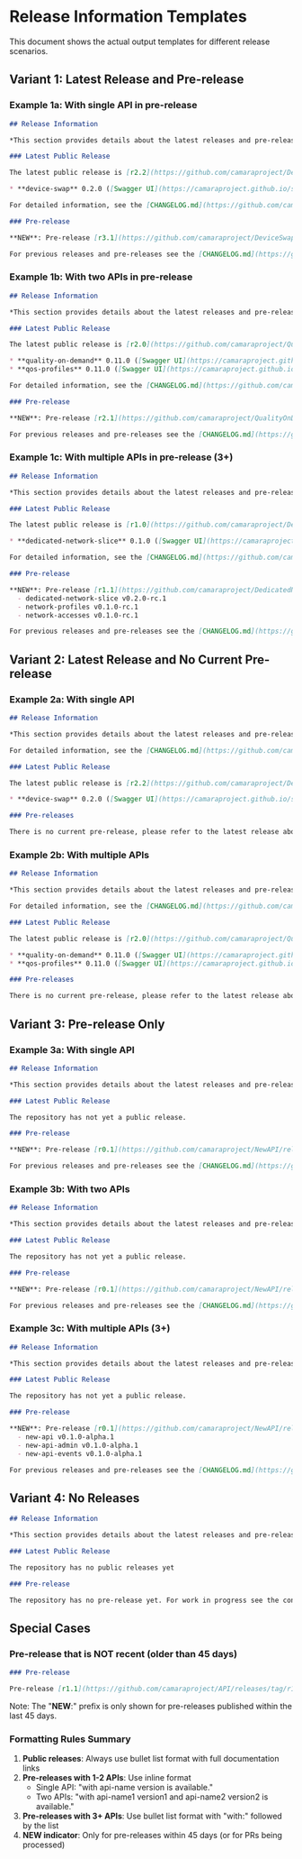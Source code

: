 # Release Information Templates

This document shows the actual output templates for different release scenarios.

<!-- ============================================= -->
<!-- Variant 1: Latest release and pre-release -->
<!-- ============================================= -->

## Variant 1: Latest Release and Pre-release

### Example 1a: With single API in pre-release

```markdown
## Release Information

*This section provides details about the latest releases and pre-releases of this API repository.*

### Latest Public Release

The latest public release is [r2.2](https://github.com/camaraproject/DeviceSwap/releases/tag/r2.2) and contains the following API definitions:

* **device-swap** 0.2.0 ([Swagger UI](https://camaraproject.github.io/swagger-ui/?url=https://raw.githubusercontent.com/camaraproject/DeviceSwap/r2.2/code/API_definitions/device-swap.yaml) | [Redoc](https://redocly.github.io/redoc/?url=https://raw.githubusercontent.com/camaraproject/DeviceSwap/r2.2/code/API_definitions/device-swap.yaml) | [YAML](https://raw.githubusercontent.com/camaraproject/DeviceSwap/r2.2/code/API_definitions/device-swap.yaml))

For detailed information, see the [CHANGELOG.md](https://github.com/camaraproject/DeviceSwap/blob/main/CHANGELOG.md) and [Releases](https://github.com/camaraproject/DeviceSwap/releases).

### Pre-release

**NEW**: Pre-release [r3.1](https://github.com/camaraproject/DeviceSwap/releases/tag/r3.1) with device-swap v0.3.0-rc.1 is available.

For previous releases and pre-releases see the [CHANGELOG.md](https://github.com/camaraproject/DeviceSwap/blob/main/CHANGELOG.md) and [Releases](https://github.com/camaraproject/DeviceSwap/releases)
```

### Example 1b: With two APIs in pre-release

```markdown
## Release Information

*This section provides details about the latest releases and pre-releases of this API repository.*

### Latest Public Release

The latest public release is [r2.0](https://github.com/camaraproject/QualityOnDemand/releases/tag/r2.0) and contains the following API definitions:

* **quality-on-demand** 0.11.0 ([Swagger UI](https://camaraproject.github.io/swagger-ui/?url=https://raw.githubusercontent.com/camaraproject/QualityOnDemand/r2.0/code/API_definitions/quality-on-demand.yaml) | [Redoc](https://redocly.github.io/redoc/?url=https://raw.githubusercontent.com/camaraproject/QualityOnDemand/r2.0/code/API_definitions/quality-on-demand.yaml) | [YAML](https://raw.githubusercontent.com/camaraproject/QualityOnDemand/r2.0/code/API_definitions/quality-on-demand.yaml))
* **qos-profiles** 0.11.0 ([Swagger UI](https://camaraproject.github.io/swagger-ui/?url=https://raw.githubusercontent.com/camaraproject/QualityOnDemand/r2.0/code/API_definitions/qos-profiles.yaml) | [Redoc](https://redocly.github.io/redoc/?url=https://raw.githubusercontent.com/camaraproject/QualityOnDemand/r2.0/code/API_definitions/qos-profiles.yaml) | [YAML](https://raw.githubusercontent.com/camaraproject/QualityOnDemand/r2.0/code/API_definitions/qos-profiles.yaml))

For detailed information, see the [CHANGELOG.md](https://github.com/camaraproject/QualityOnDemand/blob/main/CHANGELOG.md) and [Releases](https://github.com/camaraproject/QualityOnDemand/releases).

### Pre-release

**NEW**: Pre-release [r2.1](https://github.com/camaraproject/QualityOnDemand/releases/tag/r2.1) with quality-on-demand v0.12.0-alpha.1 and qos-profiles v0.12.0-alpha.1 is available.

For previous releases and pre-releases see the [CHANGELOG.md](https://github.com/camaraproject/QualityOnDemand/blob/main/CHANGELOG.md) and [Releases](https://github.com/camaraproject/QualityOnDemand/releases)
```

### Example 1c: With multiple APIs in pre-release (3+)

```markdown
## Release Information

*This section provides details about the latest releases and pre-releases of this API repository.*

### Latest Public Release

The latest public release is [r1.0](https://github.com/camaraproject/DedicatedNetworks/releases/tag/r1.0) and contains the following API definitions:

* **dedicated-network-slice** 0.1.0 ([Swagger UI](https://camaraproject.github.io/swagger-ui/?url=https://raw.githubusercontent.com/camaraproject/DedicatedNetworks/r1.0/code/API_definitions/dedicated-network-slice.yaml) | [Redoc](https://redocly.github.io/redoc/?url=https://raw.githubusercontent.com/camaraproject/DedicatedNetworks/r1.0/code/API_definitions/dedicated-network-slice.yaml) | [YAML](https://raw.githubusercontent.com/camaraproject/DedicatedNetworks/r1.0/code/API_definitions/dedicated-network-slice.yaml))

For detailed information, see the [CHANGELOG.md](https://github.com/camaraproject/DedicatedNetworks/blob/main/CHANGELOG.md) and [Releases](https://github.com/camaraproject/DedicatedNetworks/releases).

### Pre-release

**NEW**: Pre-release [r1.1](https://github.com/camaraproject/DedicatedNetworks/releases/tag/r1.1) with:
  - dedicated-network-slice v0.2.0-rc.1
  - network-profiles v0.1.0-rc.1
  - network-accesses v0.1.0-rc.1

For previous releases and pre-releases see the [CHANGELOG.md](https://github.com/camaraproject/DedicatedNetworks/blob/main/CHANGELOG.md) and [Releases](https://github.com/camaraproject/DedicatedNetworks/releases)
```

<!-- ============================================= -->
<!-- Variant 2: Latest release and no current pre-release -->
<!-- ============================================= -->

## Variant 2: Latest Release and No Current Pre-release

### Example 2a: With single API

```markdown
## Release Information

*This section provides details about the latest releases and pre-releases of this API repository.*

For detailed information, see the [CHANGELOG.md](https://github.com/camaraproject/DeviceSwap/blob/main/CHANGELOG.md) and [Releases](https://github.com/camaraproject/DeviceSwap/releases).

### Latest Public Release

The latest public release is [r2.2](https://github.com/camaraproject/DeviceSwap/releases/tag/r2.2) and contains the following API definitions:

* **device-swap** 0.2.0 ([Swagger UI](https://camaraproject.github.io/swagger-ui/?url=https://raw.githubusercontent.com/camaraproject/DeviceSwap/r2.2/code/API_definitions/device-swap.yaml) | [Redoc](https://redocly.github.io/redoc/?url=https://raw.githubusercontent.com/camaraproject/DeviceSwap/r2.2/code/API_definitions/device-swap.yaml) | [YAML](https://raw.githubusercontent.com/camaraproject/DeviceSwap/r2.2/code/API_definitions/device-swap.yaml))

### Pre-releases

There is no current pre-release, please refer to the latest release above. For previous releases and pre-releases see the [CHANGELOG.md](https://github.com/camaraproject/DeviceSwap/blob/main/CHANGELOG.md) and [Releases](https://github.com/camaraproject/DeviceSwap/releases)
```

### Example 2b: With multiple APIs

```markdown
## Release Information

*This section provides details about the latest releases and pre-releases of this API repository.*

For detailed information, see the [CHANGELOG.md](https://github.com/camaraproject/QualityOnDemand/blob/main/CHANGELOG.md) and [Releases](https://github.com/camaraproject/QualityOnDemand/releases).

### Latest Public Release

The latest public release is [r2.0](https://github.com/camaraproject/QualityOnDemand/releases/tag/r2.0) and contains the following API definitions:

* **quality-on-demand** 0.11.0 ([Swagger UI](https://camaraproject.github.io/swagger-ui/?url=https://raw.githubusercontent.com/camaraproject/QualityOnDemand/r2.0/code/API_definitions/quality-on-demand.yaml) | [Redoc](https://redocly.github.io/redoc/?url=https://raw.githubusercontent.com/camaraproject/QualityOnDemand/r2.0/code/API_definitions/quality-on-demand.yaml) | [YAML](https://raw.githubusercontent.com/camaraproject/QualityOnDemand/r2.0/code/API_definitions/quality-on-demand.yaml))
* **qos-profiles** 0.11.0 ([Swagger UI](https://camaraproject.github.io/swagger-ui/?url=https://raw.githubusercontent.com/camaraproject/QualityOnDemand/r2.0/code/API_definitions/qos-profiles.yaml) | [Redoc](https://redocly.github.io/redoc/?url=https://raw.githubusercontent.com/camaraproject/QualityOnDemand/r2.0/code/API_definitions/qos-profiles.yaml) | [YAML](https://raw.githubusercontent.com/camaraproject/QualityOnDemand/r2.0/code/API_definitions/qos-profiles.yaml))

### Pre-releases

There is no current pre-release, please refer to the latest release above. For previous releases and pre-releases see the [CHANGELOG.md](https://github.com/camaraproject/QualityOnDemand/blob/main/CHANGELOG.md) and [Releases](https://github.com/camaraproject/QualityOnDemand/releases)
```

<!-- ============================================= -->
<!-- Variant 3: Pre-release only (new repository) -->
<!-- ============================================= -->

## Variant 3: Pre-release Only

### Example 3a: With single API

```markdown
## Release Information

*This section provides details about the latest releases and pre-releases of this API repository.*

### Latest Public Release

The repository has not yet a public release.

### Pre-release

**NEW**: Pre-release [r0.1](https://github.com/camaraproject/NewAPI/releases/tag/r0.1) with new-api v0.1.0-alpha.1 is available.

For previous releases and pre-releases see the [CHANGELOG.md](https://github.com/camaraproject/NewAPI/blob/main/CHANGELOG.md) and [Releases](https://github.com/camaraproject/NewAPI/releases)
```

### Example 3b: With two APIs

```markdown
## Release Information

*This section provides details about the latest releases and pre-releases of this API repository.*

### Latest Public Release

The repository has not yet a public release.

### Pre-release

**NEW**: Pre-release [r0.1](https://github.com/camaraproject/NewAPI/releases/tag/r0.1) with new-api v0.1.0-alpha.1 and new-api-admin v0.1.0-alpha.1 is available.

For previous releases and pre-releases see the [CHANGELOG.md](https://github.com/camaraproject/NewAPI/blob/main/CHANGELOG.md) and [Releases](https://github.com/camaraproject/NewAPI/releases)
```

### Example 3c: With multiple APIs (3+)

```markdown
## Release Information

*This section provides details about the latest releases and pre-releases of this API repository.*

### Latest Public Release

The repository has not yet a public release.

### Pre-release

**NEW**: Pre-release [r0.1](https://github.com/camaraproject/NewAPI/releases/tag/r0.1) with:
  - new-api v0.1.0-alpha.1
  - new-api-admin v0.1.0-alpha.1
  - new-api-events v0.1.0-alpha.1

For previous releases and pre-releases see the [CHANGELOG.md](https://github.com/camaraproject/NewAPI/blob/main/CHANGELOG.md) and [Releases](https://github.com/camaraproject/NewAPI/releases)
```

<!-- ============================================= -->
<!-- Variant 4: No releases (new repository) -->
<!-- ============================================= -->

## Variant 4: No Releases

```markdown
## Release Information

*This section provides details about the latest releases and pre-releases of this API repository.*

### Latest Public Release

The repository has no public releases yet

### Pre-release

The repository has no pre-release yet. For work in progress see the content of the main branch and in open pull requests.
```

<!-- ============================================= -->
<!-- Special Cases -->
<!-- ============================================= -->

## Special Cases

### Pre-release that is NOT recent (older than 45 days)

```markdown
### Pre-release

Pre-release [r1.1](https://github.com/camaraproject/API/releases/tag/r1.1) with api-name v0.2.0-rc.1 is available.
```

Note: The "**NEW**:" prefix is only shown for pre-releases published within the last 45 days.

### Formatting Rules Summary

1. **Public releases**: Always use bullet list format with full documentation links
2. **Pre-releases with 1-2 APIs**: Use inline format
   - Single API: "with api-name version is available."
   - Two APIs: "with api-name1 version1 and api-name2 version2 is available."
3. **Pre-releases with 3+ APIs**: Use bullet list format with "with:" followed by the list
4. **NEW indicator**: Only for pre-releases within 45 days (or for PRs being processed)